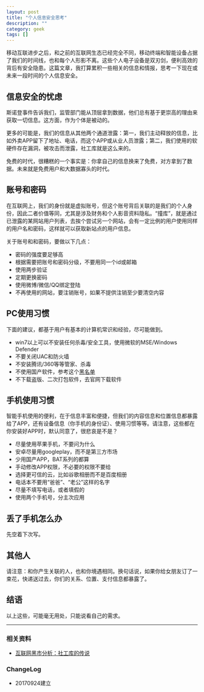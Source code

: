 ```yaml
---
layout: post
title: "个人信息安全思考"
description: ""
category: geek
tags: []
---
```




移动互联进步之后，和之前的互联网生态已经完全不同，移动终端和智能设备占据了我们的时间线，也和每个人形影不离。这些个人电子设备是双刃剑，便利高效的背后有安全隐患。这篇文章，我打算累积一些相关的信息和情报，思考一下现在或未来一段时间的个人信息安全。

## 信息安全的忧虑

斯诺登事件告诉我们，监管部门能从顶层拿到数据，他们总有基于更崇高的理由来获取一切信息。这方面，作为个体是被动的。

更多的可能是，我们的信息从其他两个通道泄露：第一，我们主动释放的信息，比如外卖APP留下了地址、电话，而这个APP或从业人员泄露；第二，我们使用的软硬件存在漏洞，被攻击而泄露，社工库就是这么来的。

免费的时代，很糟糕的一个事实是：你拿自己的信息换来了免费，对方拿到了数据。未来就是免费用户和大数据寡头的时代。

## 账号和密码

在互联网上，我们的身份就是虚拟账号，但这个账号背后关联的是我们的个人身份，因此二者价值等同，尤其是涉及财务和个人影音资料隐私。“撞库”，就是通过已泄露的某网站用户列表，去挨个尝试另一个网站，会有一定比例的用户使用同样的用户名和密码，这样就可以获取新站点的用户信息。

关于账号和和密码，要做以下几点：

- 密码的强度要足够高
- 根据需要把账号和密码分级，不要用同一个id或邮箱
- 使用两步验证
- 定期更换密码
- 使用微博/微信/QQ绑定登陆
- 不再使用的网站，要注销账号，如果不提供注销至少要清空内容

## PC使用习惯

下面的建议，都基于用户有基本的计算机常识和经验，尽可能做到。

- win7以上可以不安装任何杀毒/安全工具，使用微软的MSE/Windows Defender
- 不要关闭UAC和防火墙
- 不安装腾讯/360等等管家、杀毒
- 不使用国产软件，参考这个[黑名单](https://amazing-apps.gitbooks.io/windows-apps-that-amaze-us/content/zh-CN/blacklist.html)
- 不下载盗版、二次打包软件，去官网下载软件

## 手机使用习惯

智能手机使用的便利，在于信息丰富和便捷，但我们的内容信息和位置信息都暴露给了APP，还有设备信息（你手机的身份证）、使用习惯等等。请注意，这些都在你安装好APP时，默认同意了，很悲哀是不是？

- 尽量使用苹果手机，不要问为什么
- 安卓尽量用googleplay，而不是第三方市场
- 少用国产APP，BAT系列的都算
- 手动修改APP权限，不必要的权限不要给
- 选择更可信的云，比如谷歌相册而不是百度相册
- 电话本不要用“爸爸”、“老公”这样的名字
- 尽量不填写电话，或者填假的
- 使用两个手机号，分主次应用

## 丢了手机怎么办

先空着下次写。


## 其他人

请注意：和你产生关联的人，也和你境遇相同。换句话说，如果你给女朋友订了一束花，快递送过去，你们的关系、位置、支付信息都暴露了。

## 结语

以上这些，可能毫无用处，只能说看自己的需求。


---

### 相关资料

- [互联网黑市分析：社工库的传说](https://mp.weixin.qq.com/s?__biz=MzA3NTcwOTIwNg==&mid=201530781&idx=1&sn=12ba7dc1147bc518dec17d0c7495cd76#rd)

### ChangeLog

- 20170924建立

